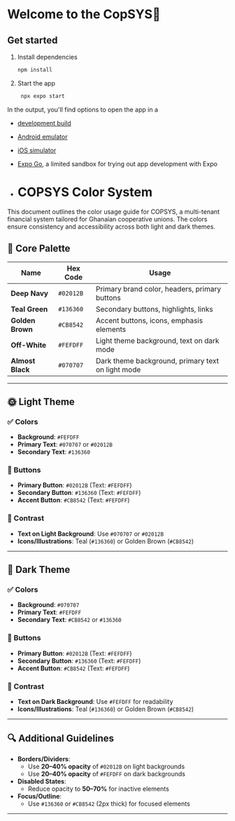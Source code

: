 # Welcome to the CopSYS👋


## Get started

1. Install dependencies

   ```bash
   npm install
   ```

2. Start the app

   ```bash
    npx expo start
   ```

In the output, you'll find options to open the app in a

- [development build](https://docs.expo.dev/develop/development-builds/introduction/)
- [Android emulator](https://docs.expo.dev/workflow/android-studio-emulator/)
- [iOS simulator](https://docs.expo.dev/workflow/ios-simulator/)
- [Expo Go](https://expo.dev/go), a limited sandbox for trying out app development with Expo

- # COPSYS Color System

This document outlines the color usage guide for COPSYS, a multi-tenant financial system tailored for Ghanaian cooperative unions. The colors ensure consistency and accessibility across both light and dark themes.

## 🎨 Core Palette

| Name              | Hex Code  | Usage |
|------------------|----------|--------|
| **Deep Navy**   | `#02012B` | Primary brand color, headers, primary buttons |
| **Teal Green**  | `#136360` | Secondary buttons, highlights, links |
| **Golden Brown**| `#CB8542` | Accent buttons, icons, emphasis elements |
| **Off-White**   | `#FEFDFF` | Light theme background, text on dark mode |
| **Almost Black**| `#070707` | Dark theme background, primary text on light mode |

---

## 🌞 Light Theme

### ✅ Colors
- **Background**: `#FEFDFF`
- **Primary Text**: `#070707` or `#02012B`
- **Secondary Text**: `#136360`

### 🔘 Buttons
- **Primary Button**: `#02012B` (Text: `#FEFDFF`)
- **Secondary Button**: `#136360` (Text: `#FEFDFF`)
- **Accent Button**: `#CB8542` (Text: `#FEFDFF`)

### 🔲 Contrast
- **Text on Light Background**: Use `#070707` or `#02012B`
- **Icons/Illustrations**: Teal (`#136360`) or Golden Brown (`#CB8542`)

---

## 🌙 Dark Theme

### ✅ Colors
- **Background**: `#070707`
- **Primary Text**: `#FEFDFF`
- **Secondary Text**: `#CB8542` or `#136360`

### 🔘 Buttons
- **Primary Button**: `#02012B` (Text: `#FEFDFF`)
- **Secondary Button**: `#136360` (Text: `#FEFDFF`)
- **Accent Button**: `#CB8542` (Text: `#FEFDFF`)

### 🔲 Contrast
- **Text on Dark Background**: Use `#FEFDFF` for readability
- **Icons/Illustrations**: Teal (`#136360`) or Golden Brown (`#CB8542`)

---

## 🔍 Additional Guidelines
- **Borders/Dividers**: 
  - Use **20–40% opacity** of `#02012B` on light backgrounds
  - Use **20–40% opacity** of `#FEFDFF` on dark backgrounds
- **Disabled States**:
  - Reduce opacity to **50–70%** for inactive elements
- **Focus/Outline**:
  - Use `#136360` or `#CB8542` (2px thick) for focused elements

---
